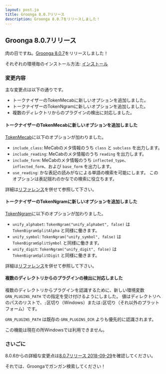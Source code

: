 ```yaml
---
layout: post.ja
title: Groonga 8.0.7リリース
description: Groonga 8.0.7をリリースしました！
---
```


## Groonga 8.0.7リリース

肉の日ですね。[Groonga 8.0.7](/ja/docs/news.html#release-8-0-7)をリリースしました！

それぞれの環境毎のインストール方法: [インストール](/ja/docs/install.html)

### 変更内容

主な変更点は以下の通りです。

* トークナイザーのTokenMecabに新しいオプションを追加しました。
* トークナイザーのTokenNgramに新しいオプションを追加しました。
* 複数のディレクトリからのプラグインの検出に対応しました。

#### トークナイザーのTokenMecabに新しいオプションを追加しました

[TokenMecab](/docs/reference/tokenizers#tokenmecab)に以下のオプションが加わりました。

 * `include_class`: MeCabのメタ情報のうち `class` と `subclass` を出力します。
 * `include_reading`: MeCabのメタ情報のうち `reading` を出力します。
 * `include_form`: MeCabのメタ情報のうち `inflected_type`、`inflected_form`、および `base_form` を出力します。
 * `use_reading`: かな表記の読みがなによる単語の検索を可能にします。
   このオプションは表記揺れのかなでの検索に役立ちます。

詳細は[リファレンス](/docs/reference/tokenizers#tokenmecab)を併せて参照して下さい。

#### トークナイザーのTokenNgramに新しいオプションを追加しました

[TokenNgram](/docs/reference/tokenizers#tokenngram)に以下のオプションが加わりました。

 * `unify_alphabet`: `TokenNgram("unify_alphabet", false)` は `TokenBigramSplitAlpha` と同様に働きます。
 * `unify_symbol`: `TokenNgram("unify_symbol", false)` は `TokenBigramSplitSymbol` と同様に働きます。
 * `unify_digit`: `TokenNgram("unify_digit", false)` は `TokenBigramSplitDigit` と同様に働きます。

詳細は[リファレンス](/docs/reference/tokenizers#tokenngram)を併せて参照して下さい。

#### 複数のディレクトリからのプラグインの検出に対応しました

複数のディレクトリからプラグインを認識するために、新しい環境変数 `GRN_PLUGINS_PATH` での指定を受け付けるようにしました。
値はディレクトリへのパスのリストで、`;`区切り（Windows）または`:`区切り（それ以外のプラットフォーム）です。

`GRN_PLUGINS_PATH` は既存の `GRN_PLUGINS_DIR` よりも優先的に認識されます。

この機能は現在の所Windowsでは利用できません。

### さいごに

8.0.6からの詳細な変更点は[8.0.7リリース 2018-09-29](/ja/docs/news.html#release-8-0-7)を確認してください。

それでは、Groongaでガンガン検索してください！
